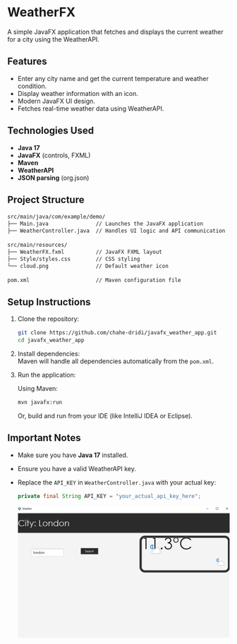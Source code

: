 # WeatherFX

A simple JavaFX application that fetches and displays the current weather for a city using the WeatherAPI.

## Features
- Enter any city name and get the current temperature and weather condition.
- Display weather information with an icon.
- Modern JavaFX UI design.
- Fetches real-time weather data using WeatherAPI.

## Technologies Used
- **Java 17**
- **JavaFX** (controls, FXML)
- **Maven**
- **WeatherAPI**
- **JSON parsing** (org.json)

## Project Structure

```
src/main/java/com/example/demo/
├── Main.java               // Launches the JavaFX application
├── WeatherController.java  // Handles UI logic and API communication

src/main/resources/
├── WeatherFX.fxml          // JavaFX FXML layout
├── Style/styles.css        // CSS styling
└── cloud.png               // Default weather icon

pom.xml                     // Maven configuration file
```

## Setup Instructions

1. Clone the repository:
    ```bash
    git clone https://github.com/chahe-dridi/javafx_weather_app.git
    cd javafx_weather_app
    ```

2. Install dependencies:  
    Maven will handle all dependencies automatically from the `pom.xml`.

3. Run the application:

    Using Maven:
    ```bash
    mvn javafx:run
    ```

    Or, build and run from your IDE (like IntelliJ IDEA or Eclipse).

## Important Notes
- Make sure you have **Java 17** installed.
- Ensure you have a valid WeatherAPI key.
- Replace the `API_KEY` in `WeatherController.java` with your actual key:
    ```java
    private final String API_KEY = "your_actual_api_key_here";
    ```

    ![alt text](image.png)